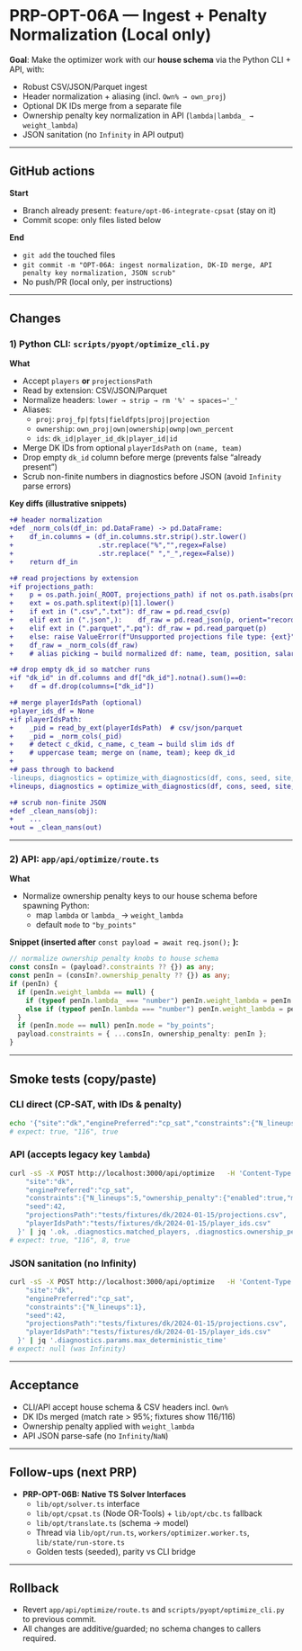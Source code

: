 # PRP-OPT-06A — Ingest + Penalty Normalization (Local only)

**Goal**: Make the optimizer work with our **house schema** via the Python CLI + API, with:
- Robust CSV/JSON/Parquet ingest
- Header normalization + aliasing (incl. `Own% → own_proj`)
- Optional DK IDs merge from a separate file
- Ownership penalty key normalization in API (`lambda|lambda_ → weight_lambda`)
- JSON sanitation (no `Infinity` in API output)

---

## GitHub actions

**Start**
- Branch already present: `feature/opt-06-integrate-cpsat` (stay on it)
- Commit scope: only files listed below

**End**
- `git add` the touched files
- `git commit -m "OPT-06A: ingest normalization, DK-ID merge, API penalty key normalization, JSON scrub"`
- No push/PR (local only, per instructions)

---

## Changes

### 1) Python CLI: `scripts/pyopt/optimize_cli.py`
**What**
- Accept `players` **or** `projectionsPath`
- Read by extension: CSV/JSON/Parquet
- Normalize headers: `lower → strip → rm '%' → spaces→'_'`
- Aliases:
  - `proj`: `proj_fp|fpts|fieldfpts|proj|projection`
  - `ownership`: `own_proj|own|ownership|ownp|own_percent`
  - `ids`: `dk_id|player_id_dk|player_id|id`
- Merge DK IDs from optional `playerIdsPath` on `(name, team)`
- Drop empty `dk_id` column before merge (prevents false “already present”)
- Scrub non-finite numbers in diagnostics before JSON (avoid `Infinity` parse errors)

**Key diffs (illustrative snippets)**

```diff
+# header normalization
+def _norm_cols(df_in: pd.DataFrame) -> pd.DataFrame:
+    df_in.columns = (df_in.columns.str.strip().str.lower()
+                     .str.replace("%","",regex=False)
+                     .str.replace(" ","_",regex=False))
+    return df_in
```

```diff
+# read projections by extension
+if projections_path:
+    p = os.path.join(_ROOT, projections_path) if not os.path.isabs(projections_path) else projections_path
+    ext = os.path.splitext(p)[1].lower()
+    if ext in (".csv",".txt"): df_raw = pd.read_csv(p)
+    elif ext in (".json",):    df_raw = pd.read_json(p, orient="records")
+    elif ext in (".parquet",".pq"): df_raw = pd.read_parquet(p)
+    else: raise ValueError(f"Unsupported projections file type: {ext}")
+    df_raw = _norm_cols(df_raw)
+    # alias picking → build normalized df: name, team, position, salary, proj_fp, own_proj?, dk_id?
```

```diff
+# drop empty dk_id so matcher runs
+if "dk_id" in df.columns and df["dk_id"].notna().sum()==0:
+    df = df.drop(columns=["dk_id"])
```

```diff
+# merge playerIdsPath (optional)
+player_ids_df = None
+if playerIdsPath:
+    _pid = read_by_ext(playerIdsPath)  # csv/json/parquet
+    _pid = _norm_cols(_pid)
+    # detect c_dkid, c_name, c_team → build slim ids df
+    # uppercase team; merge on (name, team); keep dk_id
+
+# pass through to backend
-lineups, diagnostics = optimize_with_diagnostics(df, cons, seed, site, player_ids_df=None, engine=engine)
+lineups, diagnostics = optimize_with_diagnostics(df, cons, seed, site, player_ids_df=player_ids_df, engine=engine)
```

```diff
+# scrub non-finite JSON
+def _clean_nans(obj):
+    ...
+out = _clean_nans(out)
```

---

### 2) API: `app/api/optimize/route.ts`
**What**
- Normalize ownership penalty keys to our house schema before spawning Python:
  - map `lambda` or `lambda_` → `weight_lambda`
  - default `mode` to `"by_points"`

**Snippet (inserted after** `const payload = await req.json();` **):**
```ts
// normalize ownership penalty knobs to house schema
const consIn = (payload?.constraints ?? {}) as any;
const penIn = (consIn?.ownership_penalty ?? {}) as any;
if (penIn) {
  if (penIn.weight_lambda == null) {
    if (typeof penIn.lambda_ === "number") penIn.weight_lambda = penIn.lambda_;
    else if (typeof penIn.lambda === "number") penIn.weight_lambda = penIn.lambda;
  }
  if (penIn.mode == null) penIn.mode = "by_points";
  payload.constraints = { ...consIn, ownership_penalty: penIn };
}
```

---

## Smoke tests (copy/paste)

### CLI direct (CP‑SAT, with IDs & penalty)
```bash
echo '{"site":"dk","enginePreferred":"cp_sat","constraints":{"N_lineups":5,"ownership_penalty":{"enabled":true,"mode":"by_points","weight_lambda":8}},"seed":42,"projectionsPath":"tests/fixtures/dk/2024-01-15/projections.csv","playerIdsPath":"tests/fixtures/dk/2024-01-15/player_ids.csv"}' | uv run -q python scripts/pyopt/optimize_cli.py | jq '.ok, .diagnostics.matched_players, .diagnostics.ownership_penalty.applied'
# expect: true, "116", true
```

### API (accepts legacy key `lambda`)
```bash
curl -sS -X POST http://localhost:3000/api/optimize   -H 'Content-Type: application/json'   -d '{
    "site":"dk",
    "enginePreferred":"cp_sat",
    "constraints":{"N_lineups":5,"ownership_penalty":{"enabled":true,"mode":"by_points","lambda":8}},
    "seed":42,
    "projectionsPath":"tests/fixtures/dk/2024-01-15/projections.csv",
    "playerIdsPath":"tests/fixtures/dk/2024-01-15/player_ids.csv"
  }' | jq '.ok, .diagnostics.matched_players, .diagnostics.ownership_penalty.lambda_used, .diagnostics.ownership_penalty.applied'
# expect: true, "116", 8, true
```

### JSON sanitation (no Infinity)
```bash
curl -sS -X POST http://localhost:3000/api/optimize   -H 'Content-Type: application/json'   -d '{
    "site":"dk",
    "enginePreferred":"cp_sat",
    "constraints":{"N_lineups":1},
    "seed":42,
    "projectionsPath":"tests/fixtures/dk/2024-01-15/projections.csv",
    "playerIdsPath":"tests/fixtures/dk/2024-01-15/player_ids.csv"
  }' | jq '.diagnostics.params.max_deterministic_time'
# expect: null (was Infinity)
```

---

## Acceptance

- CLI/API accept house schema & CSV headers incl. `Own%`
- DK IDs merged (match rate > 95%; fixtures show 116/116)
- Ownership penalty applied with `weight_lambda`
- API JSON parse-safe (no `Infinity`/`NaN`)

---

## Follow-ups (next PRP)

- **PRP-OPT-06B: Native TS Solver Interfaces**
  - `lib/opt/solver.ts` interface
  - `lib/opt/cpsat.ts` (Node OR-Tools) + `lib/opt/cbc.ts` fallback
  - `lib/opt/translate.ts` (schema → model)
  - Thread via `lib/opt/run.ts`, `workers/optimizer.worker.ts`, `lib/state/run-store.ts`
  - Golden tests (seeded), parity vs CLI bridge

---

## Rollback

- Revert `app/api/optimize/route.ts` and `scripts/pyopt/optimize_cli.py` to previous commit.
- All changes are additive/guarded; no schema changes to callers required.
